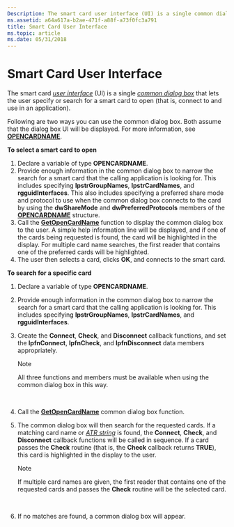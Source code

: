```yaml
---
Description: The smart card user interface (UI) is a single common dialog box that lets the user specify or search for a smart card to open (that is, connect to and use in an application).
ms.assetid: a64a617a-b2ae-471f-a88f-a73f0fc3a791
title: Smart Card User Interface
ms.topic: article
ms.date: 05/31/2018
---
```


# Smart Card User Interface

The smart card [*user interface*](../secgloss/u-gly.md) (UI) is a single [*common dialog box*](../secgloss/s-gly.md) that lets the user specify or search for a smart card to open (that is, connect to and use in an application).

Following are two ways you can use the common dialog box. Both assume that the dialog box UI will be displayed. For more information, see [**OPENCARDNAME**](/windows/desktop/api/Winscard/ns-winscard-opencardnamea).

**To select a smart card to open**

1.  Declare a variable of type **OPENCARDNAME**.
2.  Provide enough information in the common dialog box to narrow the search for a smart card that the calling application is looking for. This includes specifying **lpstrGroupNames**, **lpstrCardNames**, and **rgguidInterfaces**. This also includes specifying a preferred share mode and protocol to use when the common dialog box connects to the card by using the **dwShareMode** and **dwPreferredProtocols** members of the [**OPENCARDNAME**](/windows/desktop/api/Winscard/ns-winscard-opencardnamea) structure.
3.  Call the [**GetOpenCardName**](/windows/desktop/api/Winscard/nf-winscard-getopencardnamea) function to display the common dialog box to the user. A simple help information line will be displayed, and if one of the cards being requested is found, the card will be highlighted in the display. For multiple card name searches, the first reader that contains one of the preferred cards will be highlighted.
4.  The user then selects a card, clicks **OK**, and connects to the smart card.

**To search for a specific card**

1.  Declare a variable of type **OPENCARDNAME**.
2.  Provide enough information in the common dialog box to narrow the search for a smart card that the calling application is looking for. This includes specifying **lpstrGroupNames**, **lpstrCardNames**, and **rgguidInterfaces**.
3.  Create the **Connect**, **Check**, and **Disconnect** callback functions, and set the **lpfnConnect**, **lpfnCheck**, and **lpfnDisconnect** data members appropriately.
    > [!Note]  
    > All three functions and members must be available when using the common dialog box in this way.

     

4.  Call the [**GetOpenCardName**](/windows/desktop/api/Winscard/nf-winscard-getopencardnamea) common dialog box function.
5.  The common dialog box will then search for the requested cards. If a matching card name or [*ATR string*](../secgloss/a-gly.md) is found, the **Connect**, **Check**, and **Disconnect** callback functions will be called in sequence. If a card passes the **Check** routine (that is, the **Check** callback returns **TRUE**), this card is highlighted in the display to the user.
    > [!Note]  
    > If multiple card names are given, the first reader that contains one of the requested cards and passes the **Check** routine will be the selected card.

     

6.  If no matches are found, a common dialog box will appear.

 

 